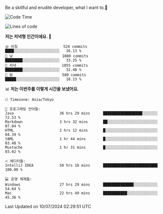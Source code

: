 Be a skillful and erudite developer, what I want to.👶

<!--START_SECTION:waka-->
![Code Time](http://img.shields.io/badge/Code%20Time-1%2C041%20hrs%2032%20mins-blue)

![Lines of code](https://img.shields.io/badge/%EC%A0%80%EB%8A%94%20%EC%97%AC%ED%83%9C%EA%B9%8C%EC%A7%80%20-2.7%20million%20%EC%A4%84%EC%9D%98%20%EC%BD%94%EB%93%9C%EB%A5%BC%20%EC%9E%91%EC%84%B1%ED%96%88%EC%96%B4%EC%9A%94.-blue)

**저는 저녁형 인간이에요. 🦉** 

```text
🌞 아침                     524 commits         ████░░░░░░░░░░░░░░░░░░░░░   16.13 % 
🌆 낮　                     1080 commits        ████████░░░░░░░░░░░░░░░░░   33.25 % 
🌃 저녁                     1055 commits        ████████░░░░░░░░░░░░░░░░░   32.48 % 
🌙 밤　                     589 commits         █████░░░░░░░░░░░░░░░░░░░░   18.13 % 
```


📊 **저는 이번주를 이렇게 시간을 보냈어요.** 

```text
🕑︎ Timezone: Asia/Tokyo

💬 프로그래밍 언어들: 
Java                     36 hrs 29 mins      ██████████████████░░░░░░░   72.53 % 
Markdown                 3 hrs 32 mins       ██░░░░░░░░░░░░░░░░░░░░░░░   07.04 % 
HTML                     2 hrs 12 mins       █░░░░░░░░░░░░░░░░░░░░░░░░   04.39 % 
YAML                     1 hr 44 mins        █░░░░░░░░░░░░░░░░░░░░░░░░   03.48 % 
Mustache                 1 hr 31 mins        █░░░░░░░░░░░░░░░░░░░░░░░░   03.02 % 

🔥 에디터들: 
IntelliJ IDEA            50 hrs 18 mins      █████████████████████████   100.00 % 

💻 운영 체제들: 
Windows                  27 hrs 29 mins      ██████████████░░░░░░░░░░░   54.64 % 
Mac                      22 hrs 49 mins      ███████████░░░░░░░░░░░░░░   45.36 % 
```


 Last Updated on 10/07/2024 02:29:51 UTC
<!--END_SECTION:waka-->
